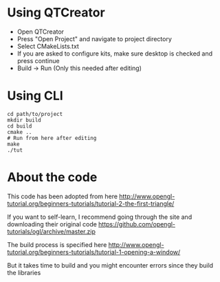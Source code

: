 # Using QTCreator
- Open QTCreator
- Press "Open Project" and navigate to project directory
- Select CMakeLists.txt
- If you are asked to configure kits, make sure desktop is checked and press continue
- Build -> Run (Only this needed after editing)

# Using CLI
```
cd path/to/project
mkdir build
cd build
cmake ..
# Run from here after editing
make
./tut
```

# About the code
This code has been adopted from here
http://www.opengl-tutorial.org/beginners-tutorials/tutorial-2-the-first-triangle/

If you want to self-learn, I recommend going through the site and downloading their original code
https://github.com/opengl-tutorials/ogl/archive/master.zip

The build process is specified here http://www.opengl-tutorial.org/beginners-tutorials/tutorial-1-opening-a-window/

But it takes time to build and you might encounter errors since they build the libraries

